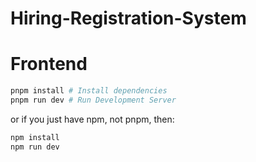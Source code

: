 # Hiring-Registration-System

# Frontend



```sh
pnpm install # Install dependencies
pnpm run dev # Run Development Server
```

or if you just have npm, not pnpm, then:

```sh
npm install
npm run dev
```
